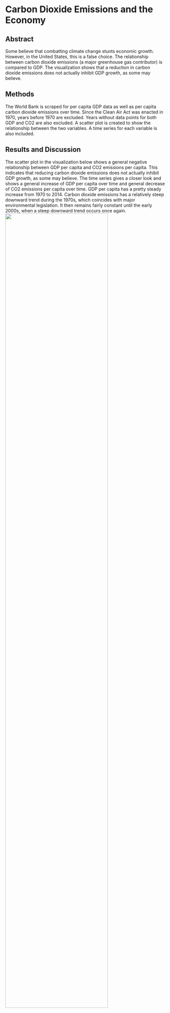 # Carbon Dioxide Emissions and the Economy
## Abstract
Some believe that combatting climate change stunts economic growth. However, in the United States, this is a false choice. The relationship between carbon dioxide emissions (a major greenhouse gas contributor) is compared to GDP. The visualization shows that a reduction in carbon dioxide emissions does not actually inhibit GDP growth, as some may believe. 

## Methods
The World Bank is scraped for per capita GDP data as well as per capita carbon dioxide emissions over time. Since the Clean Air Act was enacted in 1970, years before 1970 are excluded. Years without data points for both GDP and CO2 are also excluded. A scatter plot is created to show the relationship between the two variables. A time series for each variable is also included.

## Results and Discussion
The scatter plot in the visualization below shows a general negative relationship between GDP per capita and CO2 emissions per capita. This indicates that reducing carbon dioxide emissions does not actually inhibit GDP growth, as some may believe. The time series gives a closer look and shows a general increase of GDP per capita over time and general decrease of CO2 emissions per capita over time. GDP per capita has a pretty steady increase from 1970 to 2014. Carbon dioxide emissions has a relatively steep downward trend during the 1970s, which coincides with major environmental legislation. It then remains fairly constant until the early 2000s, when a steep downward trend occurs once again.
<img src="https://github.com/shoshireich/Carbon-Dioxide-Emissions/blob/master/Figure1.png" width="80%">
